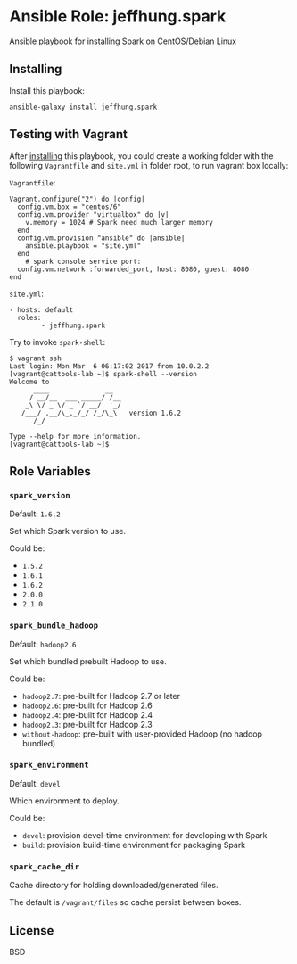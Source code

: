 # Ansible Role: jeffhung.spark

Ansible playbook for installing Spark on CentOS/Debian Linux


## Installing

Install this playbook:

	ansible-galaxy install jeffhung.spark

## Testing with Vagrant

After [installing](#installing) this playbook, you could create a working
folder with the following `Vagrantfile` and `site.yml` in folder root, to run
vagrant box locally:

`Vagrantfile`:

```
Vagrant.configure("2") do |config|
  config.vm.box = "centos/6"
  config.vm.provider "virtualbox" do |v|
    v.memory = 1024 # Spark need much larger memory
  end
  config.vm.provision "ansible" do |ansible|
    ansible.playbook = "site.yml"
  end
	# spark console service port:
  config.vm.network :forwarded_port, host: 8080, guest: 8080
end
```

`site.yml`:

```
- hosts: default
  roles:
		- jeffhung.spark
```

Try to invoke `spark-shell`:

```
$ vagrant ssh
Last login: Mon Mar  6 06:17:02 2017 from 10.0.2.2
[vagrant@cattools-lab ~]$ spark-shell --version
Welcome to
      ____              __
     / __/__  ___ _____/ /__
    _\ \/ _ \/ _ `/ __/  '_/
   /___/ .__/\_,_/_/ /_/\_\   version 1.6.2
      /_/

Type --help for more information.
[vagrant@cattools-lab ~]$
```


## Role Variables

### `spark_version`

Default: `1.6.2`

Set which Spark version to use.

Could be:

* `1.5.2`
* `1.6.1`
* `1.6.2`
* `2.0.0`
* `2.1.0`

### `spark_bundle_hadoop`

Default: `hadoop2.6`

Set which bundled prebuilt Hadoop to use.

Could be:

* `hadoop2.7`: pre-built for Hadoop 2.7 or later
* `hadoop2.6`: pre-built for Hadoop 2.6
* `hadoop2.4`: pre-built for Hadoop 2.4
* `hadoop2.3`: pre-built for Hadoop 2.3
* `without-hadoop`: pre-built with user-provided Hadoop (no hadoop bundled)

### `spark_environment`

Default: `devel`

Which environment to deploy.

Could be:

* `devel`: provision devel-time environment for developing with Spark
* `build`: provision build-time environment for packaging Spark

### `spark_cache_dir`

Cache directory for holding downloaded/generated files.

The default is `/vagrant/files` so cache persist between boxes.


## License

BSD

